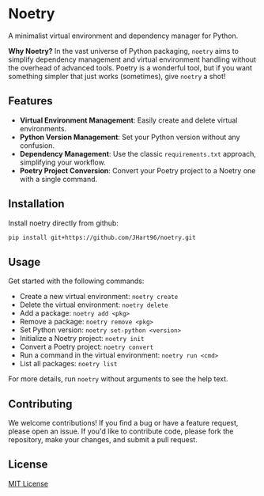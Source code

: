 # Noetry

A minimalist virtual environment and dependency manager for Python.

**Why Noetry?** In the vast universe of Python packaging, `noetry` aims to simplify dependency management and virtual environment handling without the overhead of advanced tools. Poetry is a wonderful tool, but if you want something simpler that just works (sometimes), give `noetry` a shot!

## Features

- **Virtual Environment Management**: Easily create and delete virtual environments.
- **Python Version Management**: Set your Python version without any confusion.
- **Dependency Management**: Use the classic `requirements.txt` approach, simplifying your workflow.
- **Poetry Project Conversion**: Convert your Poetry project to a Noetry one with a single command.

## Installation

Install noetry directly from github:

```bash
pip install git+https://github.com/JHart96/noetry.git

```

## Usage

Get started with the following commands:

- Create a new virtual environment: `noetry create`
- Delete the virtual environment: `noetry delete`
- Add a package: `noetry add <pkg>`
- Remove a package: `noetry remove <pkg>`
- Set Python version: `noetry set-python <version>`
- Initialize a Noetry project: `noetry init`
- Convert a Poetry project: `noetry convert`
- Run a command in the virtual environment: `noetry run <cmd>`
- List all packages: `noetry list`

For more details, run `noetry` without arguments to see the help text.

## Contributing

We welcome contributions! If you find a bug or have a feature request, please open an issue. If you'd like to contribute code, please fork the repository, make your changes, and submit a pull request.

## License

[MIT License](LICENSE)